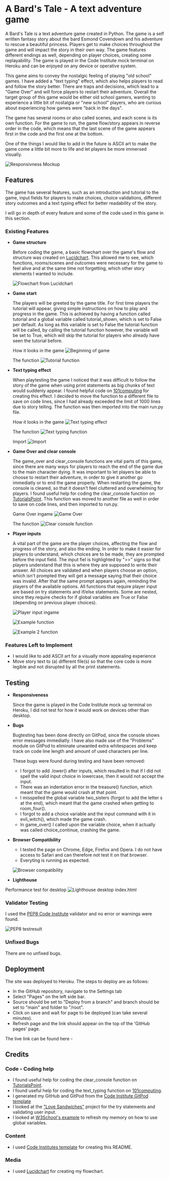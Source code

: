# A Bard's Tale - A text adventure game

A Bard's Tale is a text adventure game created in Python. The game is a self written fantasy story about the bard Esmond Covendown and his adventure to rescue a beautiful princess. Players get to make choices throughout the game and will impact the story in their own way. The game features different endings as well, depending on player choices, creating some replayability. The game is played in the Code Institute mock terminal on Heroku and can be enjoyed on any device or operative system. 

This game aims to convey the nostalgic feeling of playing "old school" games. I have added a "text typing" effect, which also helps players to read and follow the story better. There are traps and decisions, which lead to a "Game Over" and will force players to restart their adventure. Overall the target group of this game would be either old school gamers, wanting to experience a little bit of nostalgia or "new school" players, who are curious about experiencing how games were "back in the days".

The game has several rooms or also called scenes, and each scene is its own function. For the game to run, the game flow/story appears in reverse order in the code, which means that the last scene of the game appears first in the code and the first one at the bottom.

One of the things I would like to add in the future is ASCII art to make the game come a little bit more to life and let players be more immersed visually.

![Responsivness Mockup]()

## Features 

The game has several features, such as an introduction and tutorial to the game, input fields for players to make choices, choice validations, different story outcomes and a text typing effect for better readability of the story.

I will go in depth of every feature and some of the code used in this game in this section.

### Existing Features

- __Game structure__

  Before coding the game, a basic flowchart over the game's flow and structure was created on [Lucidchart](https://www.lucidchart.com/). This allowed me to see, which functions, rooms/scenes and outcomes were necessary for the game to feel alive and at the same time not forgetting, which other story elements I wanted to include.

  ![Flowchart from Lucidchart]() 

- __Game start__

  The players will be greeted by the game title. For first time players the tutorial will appear, giving simple instructions on how to play and progress in the game. This is achieved by having a function called tutorial and a global variable called tutorial_shown, which is set to False per default. As long as this variable is set to False the tutorial function will be called, by calling the tutorial function however, the variable will be set to True, which will skip the tutorial for players who already have seen the tutorial before.

  How it looks in the game
  ![Beginning of game]()

  The function
  ![Tutorial function]()

- __Text typing effect__

  When playtesting the game I noticed that it was difficult to follow the story of the game when using print statements as big chunks of text would suddenly appear. I found helpful code on [101computing](https://www.101computing.net/python-typing-text-effect/) for creating this effect. I decided to move the function to a different file to save on code lines, since I had already exceeded the limit of 1000 lines due to story telling. The function was then imported into the main run.py file.
  
  How it looks in the game
  ![Text typing effect]()

  The function
  ![Text typing function]()

  Import
  ![Import]()

- __Game Over and clear console__

  The game_over and clear_console functions are vital parts of this game, since there are many ways for players to reach the end of the game due to the main character dying. It was important to let players be able to choose to restart their adventure, in order to give it another go immediatly or to end the game properly. When restarting the game, the console is cleared, so that it doesn't feel cluttered and overwhelming for players. I found useful help for coding the clear_console function on [TutorialsPoint](https://www.tutorialspoint.com/how-to-clear-python-shell). This function was moved to another file as well in order to save on code lines, and then imported to run.py.

  Game Over ingame
  ![Game Over]()

  The function
  ![Clear console function]()

- __Player inputs__
 
  A vital part of the game are the player choices, affecting the flow and progress of the story, and also the ending. In order to make it easier for players to understand, which choices are to be made, they are prompted before the input field. The input fiel is highlighted by ">>" signs so that players understand that this is where they are supposed to write their answer. All choices are validated and when players choose an option, which isn't prompted they will get a message saying that their choice was invalid. After that the same prompt appears again, reminding the players of the available options. All functions that require player input are based on try statements and if/else statements. Some are nested, since they require checks for if global variables are True or False (depending on previous player choices).

  ![Player input ingame]()

  ![Example function]()

  ![Example 2 function]()

### Features Left to Implement

- I would like to add ASCII art for a visually more appealing experience
- Move story text to (a) different file(s) so that the core code is more legible and not disrupted by all the print statements.

## Testing 

- __Responsiveness__

  Since the game is played in the Code Institute mock up terminal on Heroku, I did not test for how it would work on devices other than desktop.

- __Bugs__

  Bugtesting has been done directly on GitPod, since the console shows error messages immediatly. I have also made use of the "Problems" module on GitPod to eliminate unwanted extra whitespaces and keep track on code line length and amount of used characters per line.

  These bugs were found during testing and have been removed:
  - I forgot to add .lower() after inputs, which resulted in that if I did not spell the valid input choice in lowercase, then it would not accept the input.
  - There was an indentation error in the treasure() function, which meant that the game would crash at that point.
  - I misspelled the global variable two_sisters (forgot to add the letter s at the end), which meant that the game crashed when getting to room_four().
  - I forgot to add a choice variable and the input command with it in evil_witch(), which made the game crash.
  - In game_over() I called upon the variable choice, when it actually was called choice_continue, crashing the game.
  

- __Browser Compatibility__

  - I tested the page on Chrome, Edge, Firefox and Opera. I do not have access to Safari and can therefore not test it on that browser.
  - Everyting is running as expected.

  ![Browser compatibility](/assets/images/readme-img/browser-compatibility-bazinga.png)

- __Lighthouse__

Performance test for desktop 
![Lighthouse desktop index.html](/assets/images/readme-img/lighthouse-desktop.png)   

### Validator Testing 

I used the [PEP8 Code Institute](https://pep8ci.herokuapp.com/#) validator and no error or warnings were found.

![PEP8 testresult]()

### Unfixed Bugs

There are no unfixed bugs. 

## Deployment 

The site was deployed to Heroku. The steps to deploy are as follows: 
  - In the GitHub repository, navigate to the Settings tab 
  - Select "Pages" on the left side bar.
  - Source should be set to "Deploy from a branch" and branch should be set to "main" and folder to "/root".
  - Click on save and wait for page to be deployed (can take several minutes).
  - Refresh page and the link should appear on the top of the 'GitHub pages' page.

The live link can be found here - 


## Credits 

### Code - Coding help

- I found useful help for coding the clear_console function on [TutorialsPoint](https://www.tutorialspoint.com/how-to-clear-python-shell).
- I found useful help for coding the text_typing function on [101computing](https://www.101computing.net/python-typing-text-effect/).
- I generated my GitHub and GitPod from the [Code Institute GitPod template](https://github.com/Code-Institute-Org/p3-template)
- I looked at the ["Love Sandwiches"](https://github.com/Code-Institute-Solutions/love-sandwiches-p5-sourcecode/tree/master/05-deployment/01-deployment-part-1) project for the try statements and validating user input.
- I looked at [W3School's example](https://www.w3schools.com/python/python_variables_global.asp) to refresh my memory on how to use global variables.

### Content 

- I used [Code Institutes template](https://github.com/Code-Institute-Solutions/readme-template) for creating this README.

### Media

- I used [Lucidchart](https://www.lucidchart.com/) for creating my flowchart.